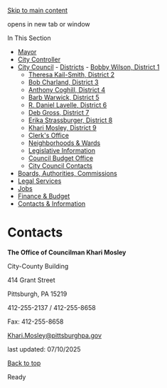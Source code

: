 [Skip to main content](https://www.pittsburghpa.gov/City-Government/City-Council/Districts/Khari-Mosley-District-9/Contacts#main-content)

opens in new tab or window

In This Section

- [Mayor](https://www.pittsburghpa.gov/City-Government/Mayor)
- [City Controller](https://www.pittsburghpa.gov/City-Government/City-Controllers-Office)
- [City Council](https://www.pittsburghpa.gov/City-Government/City-Council)  - [Districts](https://www.pittsburghpa.gov/City-Government/City-Council/Districts)    - [Bobby Wilson, District 1](https://www.pittsburghpa.gov/City-Government/City-Council/Districts/Bobby-Wilson-District-1)
    - [Theresa Kail-Smith, District 2](https://www.pittsburghpa.gov/City-Government/City-Council/Districts/Theresa-Kail-Smith-District-2)
    - [Bob Charland, District 3](https://www.pittsburghpa.gov/City-Government/City-Council/Districts/Bob-Charland-District-3)
    - [Anthony Coghill, District 4](https://www.pittsburghpa.gov/City-Government/City-Council/Districts/Anthony-Coghill-District-4)
    - [Barb Warwick, District 5](https://www.pittsburghpa.gov/City-Government/City-Council/Districts/Barb-Warwick-District-5)
    - [R. Daniel Lavelle, District 6](https://www.pittsburghpa.gov/City-Government/City-Council/Districts/R.-Daniel-Lavelle-District-6)
    - [Deb Gross, District 7](https://www.pittsburghpa.gov/City-Government/City-Council/Districts/Deb-Gross-District-7)
    - [Erika Strassburger, District 8](https://www.pittsburghpa.gov/City-Government/City-Council/Districts/Erika-Strassburger-District-8)
    - [Khari Mosley, District 9](https://www.pittsburghpa.gov/City-Government/City-Council/Districts/Khari-Mosley-District-9)
  - [Clerk's Office](https://www.pittsburghpa.gov/City-Government/City-Council/Clerks-Office)
  - [Neighborhoods & Wards](https://www.pittsburghpa.gov/City-Government/City-Council/Neighborhoods-Wards)
  - [Legislative Information](https://www.pittsburghpa.gov/City-Government/City-Council/Legislative-Information)
  - [Council Budget Office](https://www.pittsburghpa.gov/City-Government/City-Council/Council-Budget-Office)
  - [City Council Contacts](https://www.pittsburghpa.gov/City-Government/City-Council/Council-Contacts)
- [Boards, Authorities, Commissions](https://www.pittsburghpa.gov/City-Government/Boards-Authorities-Commissions)
- [Legal Services](https://www.pittsburghpa.gov/City-Government/Legal-Services)
- [Jobs](https://www.pittsburghpa.gov/City-Government/Jobs)
- [Finance & Budget](https://www.pittsburghpa.gov/City-Government/Finance-Budget)
- [Contacts & Information](https://www.pittsburghpa.gov/City-Government/Contacts-Information)

# Contacts

**The Office of Councilman Khari Mosley**

City-County Building

414 Grant Street

Pittsburgh, PA 15219

412-255-2137 / 412-255-8658

Fax: 412-255-8658

[Khari.Mosley@pittsburghpa.gov](mailto:Khari.Mosley@pittsburghpa.gov)

last updated: 07/10/2025

[Back to top](https://www.pittsburghpa.gov/City-Government/City-Council/Districts/Khari-Mosley-District-9/Contacts#body-top)

Ready
